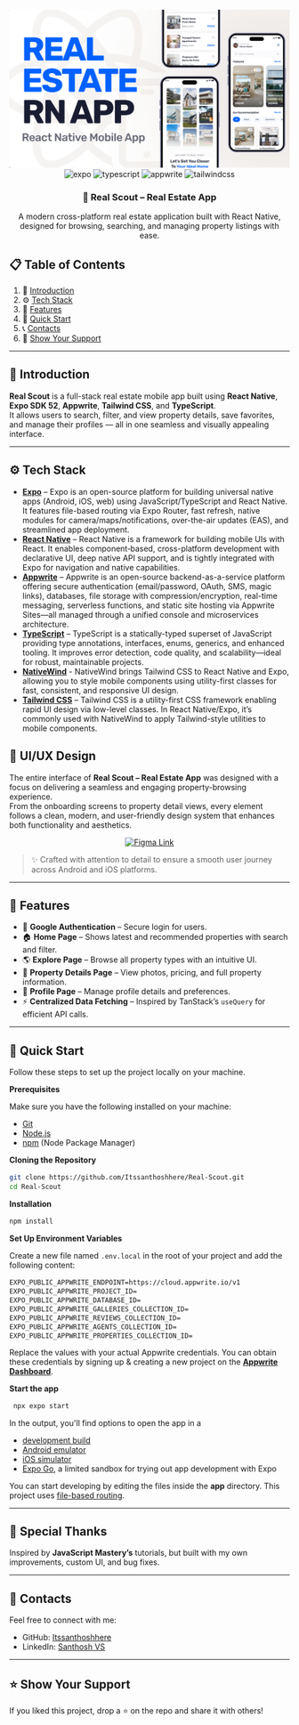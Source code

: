 
<div align="center">
  <br />
    <a href="https://youtu.be/YOUR_DEMO_LINK" target="_blank">
      <img src="assets/readme/hero.png" alt="Project Banner">
    </a>
  <br />
  <div>
    <img src="https://img.shields.io/badge/-Expo-black?style=for-the-badge&logoColor=white&logo=expo&color=000020" alt="expo" />
    <img src="https://img.shields.io/badge/-TypeScript-black?style=for-the-badge&logoColor=white&logo=typescript&color=3178C6" alt="typescript" />
    <img src="https://img.shields.io/badge/-Appwrite-black?style=for-the-badge&logoColor=white&logo=appwrite&color=FD366E" alt="appwrite" />
    <img src="https://img.shields.io/badge/-Tailwind_CSS-black?style=for-the-badge&logoColor=white&logo=tailwindcss&color=06B6D4" alt="tailwindcss" />
  </div>

  <h3 align="center">🏡 Real Scout – Real Estate App</h3>

   <div align="center">
     A modern cross-platform real estate application built with React Native, designed for browsing, searching, and managing property listings with ease.
    </div>
</div>

## 📋 <a name="table">Table of Contents</a>
1. 🤖 [Introduction](#introduction)  
2. ⚙️ [Tech Stack](#tech-stack)  
3. 🔋 [Features](#features)  
4. 🤸 [Quick Start](#quick-start)  
5. 📞 [Contacts](#contacts)
6. 🚀 [Show Your Support](#show-your-support)

---

## <a name="introduction">🤖 Introduction</a>

**Real Scout** is a full-stack real estate mobile app built using **React Native**, **Expo SDK 52**, **Appwrite**, **Tailwind CSS**, and **TypeScript**.  
It allows users to search, filter, and view property details, save favorites, and manage their profiles — all in one seamless and visually appealing interface.

---

## <a name="tech-stack">⚙️ Tech Stack</a>

- **[Expo](https://expo.dev/)** – Expo is an open-source platform for building universal native apps (Android, iOS, web) using JavaScript/TypeScript and React Native. It features file-based routing via Expo Router, fast refresh, native modules for camera/maps/notifications, over-the-air updates (EAS), and streamlined app deployment.
- **[React Native](https://reactnative.dev/)** – React Native is a framework for building mobile UIs with React. It enables component‑based, cross-platform development with declarative UI, deep native API support, and is tightly integrated with Expo for navigation and native capabilities.
- **[Appwrite](https://appwrite.io/)** – Appwrite is an open-source backend-as-a-service platform offering secure authentication (email/password, OAuth, SMS, magic links), databases, file storage with compression/encryption, real-time messaging, serverless functions, and static site hosting via Appwrite Sites—all managed through a unified console and microservices architecture.
- **[TypeScript](https://www.typescriptlang.org/)** – TypeScript is a statically-typed superset of JavaScript providing type annotations, interfaces, enums, generics, and enhanced tooling. It improves error detection, code quality, and scalability—ideal for robust, maintainable projects.
- **[NativeWind](https://www.nativewind.dev/)** - NativeWind brings Tailwind CSS to React Native and Expo, allowing you to style mobile components using utility-first classes for fast, consistent, and responsive UI design.
- **[Tailwind CSS](https://tailwindcss.com/)** – Tailwind CSS is a utility-first CSS framework enabling rapid UI design via low-level classes. In React Native/Expo, it’s commonly used with NativeWind to apply Tailwind-style utilities to mobile components.


## 🎨 UI/UX Design

The entire interface of **Real Scout – Real Estate App** was designed with a focus on delivering a seamless and engaging property-browsing experience.  
From the onboarding screens to property detail views, every element follows a clean, modern, and user-friendly design system that enhances both functionality and aesthetics.

<p align="center">
  <a href="https://www.figma.com/design/F0pys4nJsQXz42KOzI2yl9/Real-Scout---Real-Estate-App?node-id=2-2&t=PjxkudNOJCqZHm97-1" target="_blank">
    <img src="https://img.shields.io/badge/View%20Figma%20Design-blue?style=for-the-badge&logo=figma&logoColor=white" alt="Figma Link" />
  </a>
</p>

> ✨ Crafted with attention to detail to ensure a smooth user journey across Android and iOS platforms.


---

## <a name="features">🔋 Features</a>

- 🔐 **Google Authentication** – Secure login for users.  
- 🏠 **Home Page** – Shows latest and recommended properties with search and filter.  
- 🌎 **Explore Page** – Browse all property types with an intuitive UI.  
- 🏡 **Property Details Page** – View photos, pricing, and full property information.  
- 👤 **Profile Page** – Manage profile details and preferences.  
- ⚡ **Centralized Data Fetching** – Inspired by TanStack’s `useQuery` for efficient API calls.  

---

## <a name="quick-start">🤸 Quick Start</a>

Follow these steps to set up the project locally on your machine.

**Prerequisites**

Make sure you have the following installed on your machine:

- [Git](https://git-scm.com/)
- [Node.js](https://nodejs.org/en)
- [npm](https://www.npmjs.com/) (Node Package Manager)

**Cloning the Repository**
```bash
git clone https://github.com/Itssanthoshhere/Real-Scout.git
cd Real-Scout
````

**Installation** 

```bash
npm install
```

**Set Up Environment Variables**

Create a new file named `.env.local` in the root of your project and add the following content:

```env
EXPO_PUBLIC_APPWRITE_ENDPOINT=https://cloud.appwrite.io/v1
EXPO_PUBLIC_APPWRITE_PROJECT_ID=
EXPO_PUBLIC_APPWRITE_DATABASE_ID=
EXPO_PUBLIC_APPWRITE_GALLERIES_COLLECTION_ID=
EXPO_PUBLIC_APPWRITE_REVIEWS_COLLECTION_ID=
EXPO_PUBLIC_APPWRITE_AGENTS_COLLECTION_ID=
EXPO_PUBLIC_APPWRITE_PROPERTIES_COLLECTION_ID=
```

Replace the values with your actual Appwrite credentials. You can obtain these credentials by signing up & creating a new project on the [**Appwrite Dashboard**](https://jsm.dev/rn25-appwrite).

**Start the app**
   
```bash
 npx expo start
```

In the output, you'll find options to open the app in a

- [development build](https://docs.expo.dev/develop/development-builds/introduction/)
- [Android emulator](https://docs.expo.dev/workflow/android-studio-emulator/)
- [iOS simulator](https://docs.expo.dev/workflow/ios-simulator/)
- [Expo Go](https://expo.dev/go), a limited sandbox for trying out app development with Expo

You can start developing by editing the files inside the **app** directory. This project uses [file-based routing](https://docs.expo.dev/router/introduction).



---

## 🙌 Special Thanks

Inspired by **JavaScript Mastery’s** tutorials, but built with my own improvements, custom UI, and bug fixes.

---

## <a name="contacts">🔗 Contacts</a>

Feel free to connect with me:

* GitHub: [Itssanthoshhere](https://github.com/Itssanthoshhere)
* LinkedIn: [Santhosh VS](https://www.linkedin.com/in/thesanthoshvs/)

---

## ⭐️ Show Your Support

If you liked this project, drop a ⭐ on the repo and share it with others!
